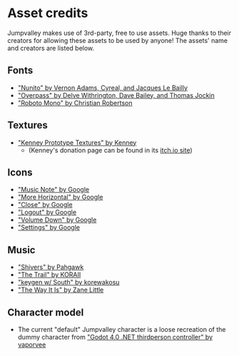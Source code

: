 # Asset credits

Jumpvalley makes use of 3rd-party, free to use assets. Huge thanks to their creators for allowing these assets to be used by anyone! The assets' name and creators are listed below.

## Fonts

- ["Nunito" by Vernon Adams, Cyreal, and Jacques Le Bailly](https://fonts.google.com/specimen/Nunito)
- ["Overpass" by Delve Withrington, Dave Bailey, and Thomas Jockin](https://fonts.google.com/specimen/Overpass)
- ["Roboto Mono" by Christian Robertson](https://fonts.google.com/specimen/Roboto+Mono)

## Textures

- ["Kenney Prototype Textures" by Kenney](https://godotengine.org/asset-library/asset/780)
    - (Kenney's donation page can be found in its [itch.io site](https://kenney.itch.io/kenney-donation))

## Icons

- ["Music Note" by Google](https://fonts.google.com/icons?selected=Material%20Icons%20Round%3Amusic_note%3A)
- ["More Horizontal" by Google](https://fonts.google.com/icons?selected=Material%20Icons%20Outlined%3Amore_horiz%3A)
- ["Close" by Google](https://fonts.google.com/icons?selected=Material%20Icons%20Round%3Aclose%3A)
- ["Logout" by Google](https://fonts.google.com/icons?selected=Material%20Icons%20Round%3Alogout%3A)
- ["Volume Down" by Google](https://fonts.google.com/icons?selected=Material%20Icons%20Round%3Avolume_down%3A)
- ["Settings" by Google](https://fonts.google.com/icons?selected=Material%20Icons%20Round%3Asettings%3A)

## Music

- ["Shivers" by Pahgawk](https://www.newgrounds.com/audio/listen/1215548)
- ["The Trail" by KORAII](https://www.newgrounds.com/audio/listen/1139009)
- ["keygen w/ South" by korewakosu](https://www.newgrounds.com/audio/listen/1187165)
- ["The Way It Is" by Zane Little](https://www.newgrounds.com/audio/listen/1226171)

## Character model

- The current "default" Jumpvalley character is a loose recreation of the dummy character from ["Godot 4.0 .NET thirdperson controller" by vaporvee](https://github.com/vaporvee/gd-net-thirdpersoncontroller)
